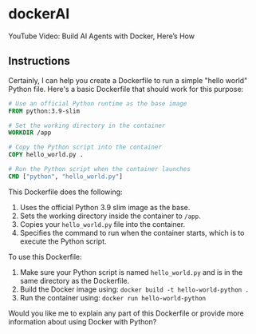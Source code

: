# dockerAI
YouTube Video: Build AI Agents with Docker, Here’s How


## Instructions


Certainly, I can help you create a Dockerfile to run a simple "hello world" Python file. Here's a basic Dockerfile that should work for this purpose:

```dockerfile
# Use an official Python runtime as the base image
FROM python:3.9-slim

# Set the working directory in the container
WORKDIR /app

# Copy the Python script into the container
COPY hello_world.py .

# Run the Python script when the container launches
CMD ["python", "hello_world.py"]
```

This Dockerfile does the following:

1. Uses the official Python 3.9 slim image as the base.
2. Sets the working directory inside the container to `/app`.
3. Copies your `hello_world.py` file into the container.
4. Specifies the command to run when the container starts, which is to execute the Python script.

To use this Dockerfile:

1. Make sure your Python script is named `hello_world.py` and is in the same directory as the Dockerfile.
2. Build the Docker image using: `docker build -t hello-world-python .`
3. Run the container using: `docker run hello-world-python`

Would you like me to explain any part of this Dockerfile or provide more information about using Docker with Python?
